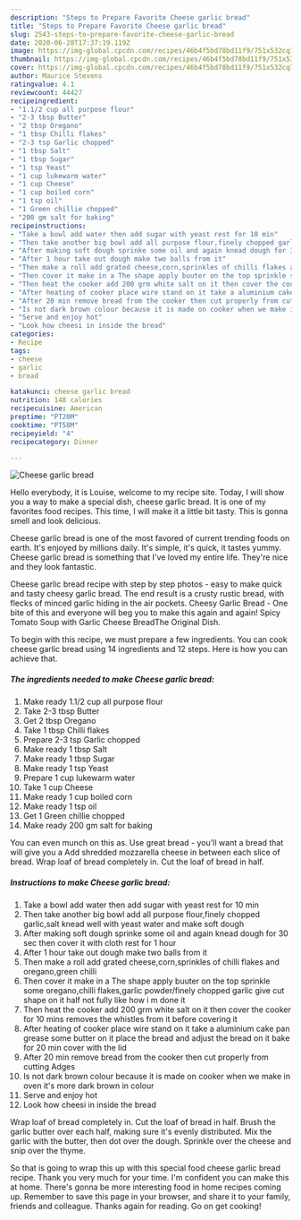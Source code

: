 ```yaml
---
description: "Steps to Prepare Favorite Cheese garlic bread"
title: "Steps to Prepare Favorite Cheese garlic bread"
slug: 2543-steps-to-prepare-favorite-cheese-garlic-bread
date: 2020-06-28T17:37:19.119Z
image: https://img-global.cpcdn.com/recipes/46b4f5bd78bd11f9/751x532cq70/cheese-garlic-bread-recipe-main-photo.jpg
thumbnail: https://img-global.cpcdn.com/recipes/46b4f5bd78bd11f9/751x532cq70/cheese-garlic-bread-recipe-main-photo.jpg
cover: https://img-global.cpcdn.com/recipes/46b4f5bd78bd11f9/751x532cq70/cheese-garlic-bread-recipe-main-photo.jpg
author: Maurice Stevens
ratingvalue: 4.1
reviewcount: 44427
recipeingredient:
- "1.1/2 cup all purpose flour"
- "2-3 tbsp Butter"
- "2 tbsp Oregano"
- "1 tbsp Chilli flakes"
- "2-3 tsp Garlic chopped"
- "1 tbsp Salt"
- "1 tbsp Sugar"
- "1 tsp Yeast"
- "1 cup lukewarm water"
- "1 cup Cheese"
- "1 cup boiled corn"
- "1 tsp oil"
- "1 Green chillie chopped"
- "200 gm salt for baking"
recipeinstructions:
- "Take a bowl add water then add sugar with yeast rest for 10 min"
- "Then take another big bowl add all purpose flour,finely chopped garlic,salt knead well with yeast water and make soft dough"
- "After making soft dough sprinke some oil and again knead dough for 30 sec then cover it with cloth rest for 1 hour"
- "After 1 hour take out dough make two balls from it"
- "Then make a roll add grated cheese,corn,sprinkles of chilli flakes and oregano,green chilli"
- "Then cover it make in a The shape apply buuter on the top sprinkle some oregano,chilli flakes,garlic powder/finely chopped garlic give cut shape on it half not fully like how i m done it"
- "Then heat the cooker add 200 grm white salt on it then cover the cooker for 10 mins removes the whistles from it before covering it"
- "After heating of cooker place wire stand on it take a aluminium cake pan grease some butter on it place the bread and adjust the bread on it bake for 20 min cover with the lid"
- "After 20 min remove bread from the cooker then cut properly from cutting Adges"
- "Is not dark brown colour because it is made on cooker when we make in oven it&#39;s more dark brown in colour"
- "Serve and enjoy hot"
- "Look how cheesi in inside the bread"
categories:
- Recipe
tags:
- cheese
- garlic
- bread

katakunci: cheese garlic bread 
nutrition: 148 calories
recipecuisine: American
preptime: "PT20M"
cooktime: "PT58M"
recipeyield: "4"
recipecategory: Dinner

---
```



![Cheese garlic bread](https://img-global.cpcdn.com/recipes/46b4f5bd78bd11f9/751x532cq70/cheese-garlic-bread-recipe-main-photo.jpg)

Hello everybody, it is Louise, welcome to my recipe site. Today, I will show you a way to make a special dish, cheese garlic bread. It is one of my favorites food recipes. This time, I will make it a little bit tasty. This is gonna smell and look delicious.

Cheese garlic bread is one of the most favored of current trending foods on earth. It's enjoyed by millions daily. It's simple, it's quick, it tastes yummy. Cheese garlic bread is something that I've loved my entire life. They're nice and they look fantastic.

Cheese garlic bread recipe with step by step photos - easy to make quick and tasty cheesy garlic bread. The end result is a crusty rustic bread, with flecks of minced garlic hiding in the air pockets. Cheesy Garlic Bread - One bite of this and everyone will beg you to make this again and again! Spicy Tomato Soup with Garlic Cheese BreadThe Original Dish.


To begin with this recipe, we must prepare a few ingredients. You can cook cheese garlic bread using 14 ingredients and 12 steps. Here is how you can achieve that.

<!--inarticleads1-->

##### The ingredients needed to make Cheese garlic bread:

1. Make ready 1.1/2 cup all purpose flour
1. Take 2-3 tbsp Butter
1. Get 2 tbsp Oregano
1. Take 1 tbsp Chilli flakes
1. Prepare 2-3 tsp Garlic chopped
1. Make ready 1 tbsp Salt
1. Make ready 1 tbsp Sugar
1. Make ready 1 tsp Yeast
1. Prepare 1 cup lukewarm water
1. Take 1 cup Cheese
1. Make ready 1 cup boiled corn
1. Make ready 1 tsp oil
1. Get 1 Green chillie chopped
1. Make ready 200 gm salt for baking


You can even munch on this as. Use great bread - you&#39;ll want a bread that will give you a Add shredded mozzarella cheese in between each slice of bread. Wrap loaf of bread completely in. Cut the loaf of bread in half. 

<!--inarticleads2-->

##### Instructions to make Cheese garlic bread:

1. Take a bowl add water then add sugar with yeast rest for 10 min
1. Then take another big bowl add all purpose flour,finely chopped garlic,salt knead well with yeast water and make soft dough
1. After making soft dough sprinke some oil and again knead dough for 30 sec then cover it with cloth rest for 1 hour
1. After 1 hour take out dough make two balls from it
1. Then make a roll add grated cheese,corn,sprinkles of chilli flakes and oregano,green chilli
1. Then cover it make in a The shape apply buuter on the top sprinkle some oregano,chilli flakes,garlic powder/finely chopped garlic give cut shape on it half not fully like how i m done it
1. Then heat the cooker add 200 grm white salt on it then cover the cooker for 10 mins removes the whistles from it before covering it
1. After heating of cooker place wire stand on it take a aluminium cake pan grease some butter on it place the bread and adjust the bread on it bake for 20 min cover with the lid
1. After 20 min remove bread from the cooker then cut properly from cutting Adges
1. Is not dark brown colour because it is made on cooker when we make in oven it&#39;s more dark brown in colour
1. Serve and enjoy hot
1. Look how cheesi in inside the bread


Wrap loaf of bread completely in. Cut the loaf of bread in half. Brush the garlic butter over each half, making sure it&#39;s evenly distributed. Mix the garlic with the butter, then dot over the dough. Sprinkle over the cheese and snip over the thyme. 

So that is going to wrap this up with this special food cheese garlic bread recipe. Thank you very much for your time. I'm confident you can make this at home. There's gonna be more interesting food in home recipes coming up. Remember to save this page in your browser, and share it to your family, friends and colleague. Thanks again for reading. Go on get cooking!
